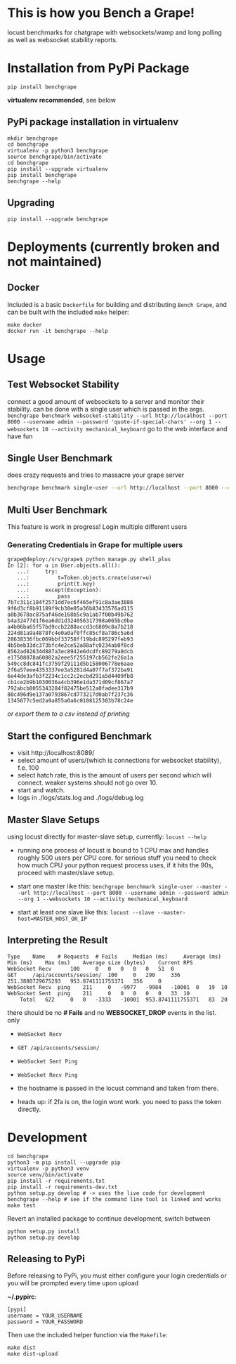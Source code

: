 # This is how you Bench a Grape!

locust benchmarks for chatgrape with websockets/wamp and long polling as well
as websocket stability reports.

# Installation from PyPi Package
```
pip install benchgrape
```
**virtualenv recommended**, see below

## PyPi package installation in virtualenv
```
mkdir benchgrape
cd benchgrape
virtualenv -p python3 benchgrape
source benchgrape/bin/activate
cd benchgrape
pip install --upgrade virtualenv
pip install benchgrape
benchgrape --help
```

## Upgrading
`pip install --upgrade benchgrape`

# Deployments (currently broken and not maintained)
## Docker
Included is a basic `Dockerfile` for building and distributing `Bench Grape`,
and can be built with the included `make` helper:

```
make docker
docker run -it benchgrape --help
```

# Usage
## Test Websocket Stability
connect a good amount of websockets to a server and monitor their stability. can be done with a single user which is passed in the args.
`benchgrape benchmark websocket-stability --url http://localhost --port 8000 --username admin --password 'quote-if-special-chars' --org 1 --websockets 10 --activity mechanical_keyboard`
go to the web interface and have fun

## Single User Benchmark
does crazy requests and tries to massacre your grape server
```bash
benchgrape benchmark single-user --url http://localhost --port 8000 --username admin --password admin --org 1 --websockets 10 --activity mechanical_keyboard
```

## Multi User Benchmark
This feature is work in progress!
Login multiple different users
### Generating Credentials in Grape for multiple users 

```
grape@deploy:/srv/grape$ python manage.py shell_plus
In [2]: for u in User.objects.all():
   ...:     try:
   ...:         t=Token.objects.create(user=u)
   ...:         print(t.key)
   ...:     except(Exception):
   ...:         pass
7b7c311c184f2571dd7ec6f465ef91c8a3ae3886
9f6d3cf8b91189f9cb30e05a36b83433576ad115
a0b3678ac875af46de168b5c9a1ab7f00b49b762
b4a32477d1f6ea6dd1d324056317398a065bc0be
a4b06ba65f57bd9ccb2288accd3c6809c8a7b218
224d81a9a4878fc4e0a0af0ffc85cf8a786c5a6d
28638336fbc069bbf33758ff19bdc895297feb93
4b5beb33dc373bfc4e2ce52a88afc0234ab0f8cd
8562ad82634d887a3ec8942e6dcdfc89279a8dcb
e17508078a60882a2eee5f255197cb562fe26a1a
549cc8dc841fc3759f29111d5b158006778e6aae
2f6a57eee4353337ee3a5281d4a07f7af372ba91
6e44de3afb3f2234c1cc2c2ecbd291a5d4409fb8
cb1ce2b9b1030036a4cb396e1da371d09cf867a7
792abcb8055343284f82475be512a0fadee317b9
80c496d9e137a0793867cd773217d0ab7f237c36
1345677c5ed2a9a855a0a6c0108125303b78c24e
```
*or export them to a csv instead of printing*


## Start the configured Benchmark
* visit http://localhost:8089/
* select amount of users/(which is connections for websocket stability), f.e. 100
* select hatch rate, this is the amount of users per second which will connect. weaker systems should not go over 10.
* start and watch.
* logs in ./logs/stats.log and ./logs/debug.log

## Master Slave Setups
using locust directly for master-slave setup, currently:
`locust --help`

* running one process of locust is bound to 1 CPU max and handles roughly 500 
users per CPU core. for serious stuff you need to check how much CPU your 
python request process uses, if it hits the 90s, proceed with master/slave setup. 

* start one master like this: 
`benchgrape benchmark single-user --master --url http://localhost --port 8000 --username admin --password admin --org 1 --websockets 10 --activity mechanical_keyboard`
* start at least one slave like this: 
`locust --slave --master-host=MASTER_HOST_OR_IP`


## Interpreting the Result
```
Type 	Name 	# Requests 	# Fails 	Median (ms) 	Average (ms) 	Min (ms) 	Max (ms) 	Average size (bytes) 	Current RPS
WebSocket Recv 		100 	0 	0 	0 	0 	0 	51 	0
GET 	/api/accounts/session/ 	100 	0 	290 	336 	251.3880729675293 	953.8741111755371 	356 	0
WebSocket Recv 	ping 	211 	0 	-9977 	-9984 	-10001 	0 	19 	10
WebSocket Sent 	ping 	211 	0 	0 	0 	0 	0 	33 	10
	Total 	622 	0 	0 	-3333 	-10001 	953.8741111755371 	83 	20
```
there should be no **# Fails** and no **WEBSOCKET_DROP** events in the list. only
* `WebSocket Recv`
* `GET /api/accounts/session/`
* `WebSocket Sent Ping`
* `WebSocket Recv Ping`

* the hostname is passed in the locust command and taken from there.
* heads up: if 2fa is on, the login wont work. you need to pass the token directly.

# Development

```
cd benchgrape
python3 -m pip install --upgrade pip
virtualenv -p python3 venv
source venv/bin/activate
pip install -r requirements.txt
pip install -r requirements-dev.txt
python setup.py develop # -> uses the live code for development
benchgrape --help # see if the command line tool is linked and works
make test
```

Revert an installed package to continue development, switch between
```
python setup.py install
python setup.py develop
```

## Releasing to PyPi
Before releasing to PyPi, you must either configure your login credentials or
you will be prompted every time upon upload

**~/.pypirc**:

```
[pypi]
username = YOUR_USERNAME
password = YOUR_PASSWORD
```

Then use the included helper function via the `Makefile`:

```
make dist
make dist-upload
```
